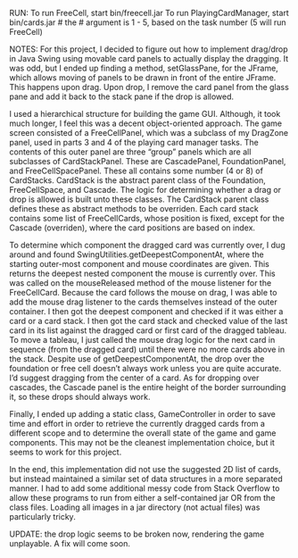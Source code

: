 RUN:
To run FreeCell, start bin/freecell.jar
To run PlayingCardManager, start bin/cards.jar #
	the # argument is 1 - 5, based on the task number (5 will run FreeCell)

NOTES:
For this project, I decided to figure out how to implement drag/drop in Java Swing using movable card panels to actually display the dragging. It was odd, but I ended up finding a method, setGlassPane, for the JFrame, which allows moving of panels to be drawn in front of the entire JFrame. This happens upon drag. Upon drop, I remove the card panel from the glass pane and add it back to the stack pane if the drop is allowed.

I used a hierarchical structure for building the game GUI. Although, it took much longer, I feel this was a decent object-oriented approach. The game screen consisted of a FreeCellPanel, which was a subclass of my DragZone panel, used in parts 3 and 4 of the playing card manager tasks. The contents of this outer panel are three “group” panels which are all subclasses of CardStackPanel. These are CascadePanel, FoundationPanel, and FreeCellSpacePanel. These all contains some number (4 or 8) of CardStacks. CardStack is the abstract parent class of the Foundation, FreeCellSpace, and Cascade. The logic for determining whether a drag or drop is allowed is built unto these classes. The CardStack parent class defines these as abstract methods to be overriden. Each card stack contains some list of FreeCellCards, whose position is fixed, except for the Cascade (overriden), where the card positions are based on index.

To determine which component the dragged card was currently over, I dug around and found SwingUtilities.getDeepestComponentAt, where the starting outer-most component and mouse coordinates are given. This returns the deepest nested component the mouse is currently over. This was called on the mouseReleased method of the mouse listener for the FreeCellCard. Because the card follows the mouse on drag, I was able to add the mouse drag listener to the cards themselves instead of the outer container. I then got the deepest component and checked if it was either a card or a card stack. I then got the card stack and checked value of the last card in its list against the dragged card or first card of the dragged tableau. To move a tableau, I just called the mouse drag logic for the next card in sequence (from the dragged card) until there were no more cards above in the stack. Despite use of getDeepestComponentAt, the drop over the foundation or free cell doesn’t always work unless you are quite accurate. I’d suggest dragging from the center of a card. As for dropping over cascades, the Cascade panel is the entire height of the border surrounding it, so these drops should always work. 

Finally, I ended up adding a static class, GameController in order to save time and effort in order to retrieve the currently dragged cards from a different scope and to determine the overall state of the game and game components. This may not be the cleanest implementation choice, but it seems to work for this project.

In the end, this implementation did not use the suggested 2D list of cards, but instead maintained a similar set of data structures in a more separated manner.
I had to add some additional messy code from Stack Overflow to allow these programs to run from either a self-contained jar OR from the class files. Loading all images in a jar directory (not actual files) was particularly tricky.

UPDATE: the drop logic seems to be broken now, rendering the game unplayable. A fix will come soon.